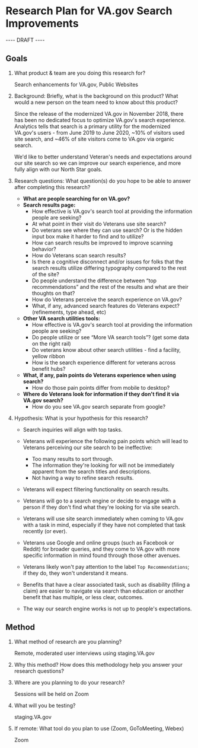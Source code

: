 # Research Plan for VA.gov Search Improvements

---- DRAFT ----

## Goals

1. What product & team are you doing this research for?

   Search enhancements for VA.gov, Public Websites

2. Background: Briefly, what is the background on this product? What would a new person on the team need to know about this product?

   Since the release of the modernized VA.gov in November 2018, there has been no dedicated focus to optimize VA.gov's search experience. Analytics tells that search is a primary utility for the modernized VA.gov's users - from June 2019 to June 2020, ~10% of visitors used site search, and ~46% of site visitors come to VA.gov via organic search.

   We'd like to better understand Veteran's needs and expectations around our site search so we can improve our search experience, and more fully align with our North Star goals.

3. Research questions: What question(s) do you hope to be able to answer after completing this research?

   - **What are people searching for on VA.gov?** 
   - **Search results page:**
      - How effective is VA.gov's search tool at providing the information people are seeking?
      - At what point in their visit do Veterans use site search?
      - Do veterans see where they can use search? Or is the hidden input box make it harder to find and to utilize?
      - How can search results be improved to improve scanning behavior?
      - How do Veterans scan search results?
      - Is there a cognitive disconnect and/or issues for folks that the search results utilize differing typography compared to the rest of the site?
      - Do people understand the difference between “top recommendations” and the rest of the results and what are their thoughts on that?
      - How do Veterans perceive the search experience on VA.gov?
      - What, if any, advanced search features do Veterans expect? (refinements, type ahead, etc)
   - **Other VA search utilities tools:**
      - How effective is VA.gov's search tool at providing the information people are seeking?
      - Do people utilize or see “More VA search tools”? (get some data on the right rail)
      - Do veterans know about other search utilities - find a facility, yellow ribbon
      - How is the search experience different for veterans across benefit hubs?
   - **What, if any, pain points do Veterans experience when using search?**
      - How do those pain points differ from mobile to desktop?
   - **Where do Veterans look for information if they don't find it via VA.gov search?**
      - How do you see VA.gov search separate from google?

4. Hypothesis: What is your hypothesis for this research?

   - Search inquiries will align with top tasks.

   - Veterans will experience the following pain points which will lead to Veterans perceiving our site search to be ineffective: 

     - Too many results to sort through.
     - The information they're looking for will not be immediately apparent from the search titles and descriptions.
     - Not having a way to refine search results.

   - Veterans will expect filtering functionality on search results.

   - Veterans will go to a search engine or decide to engage with a person if they don't find what they're looking for via site search.

   - Veterans will use site search immediately when coming to VA.gov with a task in mind, especially if they have not completed that task recently (or ever).

   - Veterans use Google and online groups (such as Facebook or Reddit) for broader queries, and they come to VA.gov with more specific information in mind found through those other avenues.

   - Veterans likely won't pay attention to the label `Top Recommendations`; if they do, they won't understand it means.

   - Benefits that have a clear associated task, such as disability (filing a claim) are easier to navigate via search than education or another benefit that has multiple, or less clear, outcomes.

   - The way our search engine works is not up to people's expectations.

     

## Method

1. What method of research are you planning?

   Remote, moderated user interviews using staging.VA.gov

2. Why this method? How does this methodology help you answer your research questions? 

3. Where are you planning to do your research?

   Sessions will be held on Zoom

4. What will you be testing?

   staging.VA.gov

5. If remote: What tool do you plan to use (Zoom, GoToMeeting, Webex)

   Zoom
